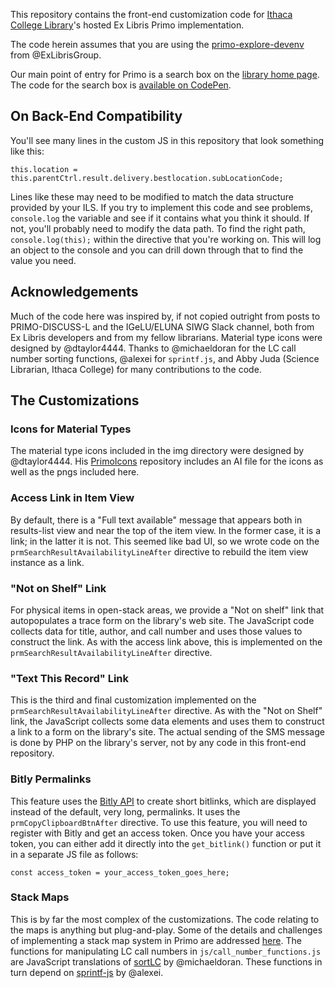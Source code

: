 This repository contains the front-end customization code for [Ithaca College Library](https://library.ithaca.edu)'s hosted Ex Libris Primo implementation.

The code herein assumes that you are using the [primo-explore-devenv](https://github.com/ExLibrisGroup/primo-explore-devenv) from @ExLibrisGroup.

Our main point of entry for Primo is a search box on the [library home page](https://library.ithaca.edu). The code for the search box is [available on CodePen](https://codepen.io/rgilmour/pen/PKNgWV).


## On Back-End Compatibility

You'll see many lines in the custom JS in this repository that look something like this:

```this.location = this.parentCtrl.result.delivery.bestlocation.subLocationCode;```

Lines like these may need to be modified to match the data structure provided by your ILS. If you try to implement this code and see problems, `console.log` the variable and see if it contains what you think it should. If not, you'll probably need to modify the data path. To find the right path, `console.log(this);` within the directive that you're working on. This will log an object to the console and you can drill down through that to find the value you need.


## Acknowledgements

Much of the code here was inspired by, if not copied outright from posts to PRIMO-DISCUSS-L and the IGeLU/ELUNA SIWG Slack channel, both from Ex Libris developers and from my fellow librarians. Material type icons were designed by @dtaylor4444. Thanks to @michaeldoran for the LC call number sorting functions, @alexei for `sprintf.js`, and Abby Juda (Science Librarian, Ithaca College) for many contributions to the code.


## The Customizations

### Icons for Material Types

The material type icons included in the img directory were designed by @dtaylor4444.  His [PrimoIcons](https://github.com/dtaylor4444/PrimoIcons) repository includes an AI file for the icons as well as the pngs included here.


### Access Link in Item View

By default, there is a "Full text available" message that appears both in results-list view and near the top of the item view. In the former case, it is a link; in the latter it is not. This seemed like bad UI, so we wrote code on the `prmSearchResultAvailabilityLineAfter` directive to rebuild the item view instance as a link.


### "Not on Shelf" Link

For physical items in open-stack areas, we provide a "Not on shelf" link that autopopulates a trace form on the library's web site. The JavaScript code collects data for title, author, and call number and uses those values to construct the link. As with the access link above, this is implemented on the `prmSearchResultAvailabilityLineAfter` directive.


### "Text This Record" Link

This is the third and final customization implemented on the `prmSearchResultAvailabilityLineAfter` directive. As with the "Not on Shelf" link, the JavaScript collects some data elements and uses them to construct a link to a form on the library's site. The actual sending of the SMS message is done by PHP on the library's server, not by any code in this front-end repository.


### Bitly Permalinks

This feature uses the [Bitly API](https://dev.bitly.com/) to create short bitlinks, which are displayed instead of the default, very long, permalinks. It uses the `prmCopyClipboardBtnAfter` directive. To use this feature, you will need to register with Bitly and get an access token. Once you have your access token, you can either add it directly into the `get_bitlink()` function or put it in a separate JS file as follows:

```const access_token = your_access_token_goes_here;```


### Stack Maps

This is by far the most complex of the customizations. The code relating to the maps is anything but plug-and-play. Some of the details and challenges of implementing a stack map system in Primo are addressed [here](http://rgilmour70.github.io/stackMaps/). The functions for manipulating LC call numbers in `js/call_number_functions.js` are JavaScript translations of [sortLC](https://rocky.uta.edu/doran/sortlc/) by @michaeldoran. These functions in turn depend on [sprintf-js](https://github.com/alexei/sprintf.js) by @alexei.


